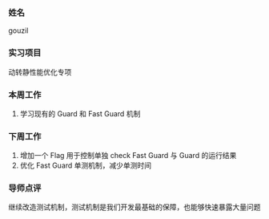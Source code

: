 ### 姓名

gouzil

### 实习项目

动转静性能优化专项

### 本周工作

1. 学习现有的 Guard 和 Fast Guard 机制

### 下周工作

1. 增加一个 Flag 用于控制单独 check Fast Guard 与 Guard 的运行结果
2. 优化 Fast Guard 单测机制，减少单测时间

### 导师点评

继续改造测试机制，测试机制是我们开发最基础的保障，也能够快速暴露大量问题